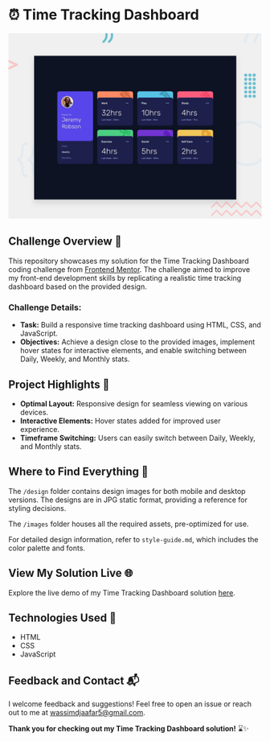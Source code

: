 # ⏰ Time Tracking Dashboard

![Design preview for the Time tracking dashboard coding challenge](./design/desktop-preview.jpg)

## Challenge Overview 👋

This repository showcases my solution for the Time Tracking Dashboard coding challenge from [Frontend Mentor](https://www.frontendmentor.io). The challenge aimed to improve my front-end development skills by replicating a realistic time tracking dashboard based on the provided design.

### Challenge Details:

- **Task:** Build a responsive time tracking dashboard using HTML, CSS, and JavaScript.
- **Objectives:** Achieve a design close to the provided images, implement hover states for interactive elements, and enable switching between Daily, Weekly, and Monthly stats.

## Project Highlights 🚀

- **Optimal Layout:** Responsive design for seamless viewing on various devices.
- **Interactive Elements:** Hover states added for improved user experience.
- **Timeframe Switching:** Users can easily switch between Daily, Weekly, and Monthly stats.

## Where to Find Everything 🧐

The `/design` folder contains design images for both mobile and desktop versions. The designs are in JPG static format, providing a reference for styling decisions.

The `/images` folder houses all the required assets, pre-optimized for use.

For detailed design information, refer to `style-guide.md`, which includes the color palette and fonts.

## View My Solution Live 🌐

Explore the live demo of my Time Tracking Dashboard solution [here](https://wassimoubaziz.github.io/time-tracking-dashboard/).

## Technologies Used 🔧

- HTML
- CSS
- JavaScript

## Feedback and Contact 📬

I welcome feedback and suggestions! Feel free to open an issue or reach out to me at [wassimdjaafar5@gmail.com](mailto:wassimdjaafar5@gmail.com).

**Thank you for checking out my Time Tracking Dashboard solution!** ⌛✨
